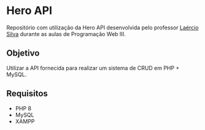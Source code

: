 # Hero API

Repositório com utilização da Hero API desenvolvida pelo professor [Laércio Silva](https://github.com/lndsilva) durante as aulas de Programação Web III.

## Objetivo

Utilizar a API fornecida para realizar um sistema de CRUD em PHP + MySQL. 

## Requisitos
- PHP 8
- MySQL
- XAMPP
